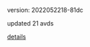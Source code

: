version: 2022052218-81dc

updated 21 avds

[details](https://github.com/0x74f917491bfa7ebfa379/ali_avd_db/blob/master/change_log/2022/05/22/18/81dc.txt)